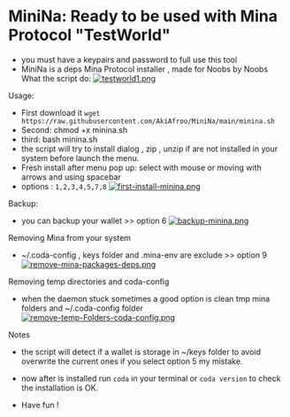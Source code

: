 # MiniNa: Ready to be used with Mina Protocol "TestWorld"
* you must have a keypairs and password to full use this tool
* MiniNa is a deps Mina Protocol installer , made for Noobs by Noobs
What the script do:
[![testworld1.png](https://i.postimg.cc/BZpJsdsq/testworld1.png)](https://postimg.cc/rzDBNZKb)

Usage:
* First download it ```wget https://raw.githubusercontent.com/AkiAfroo/MiniNa/main/minina.sh```
* Second: chmod +x minina.sh 
* third:  bash minina.sh
* the script will try to install dialog , zip , unzip if are not installed in your system before launch the menu.
* Fresh install after menu pop up: select with mouse or moving with arrows and using spacebar
* options : ```1,2,3,4,5,7,8```
[![first-install-minina.png](https://i.postimg.cc/q750w1LV/first-install-minina.png)](https://postimg.cc/yJcwYXtv)

Backup:
* you can backup your wallet >> option 6
[![backup-minina.png](https://i.postimg.cc/VLgj6tg0/backup-minina.png)](https://postimg.cc/0b66XbL9)


Removing Mina from your system
* ~/.coda-config , keys folder and .mina-env are exclude >> option 9
[![remove-mina-packages-deps.png](https://i.postimg.cc/3r4Gh646/remove-mina-packages-deps.png)](https://postimg.cc/vDyTL0vL)

Removing temp directories and coda-config
* when the daemon stuck sometimes a good option is clean tmp mina folders and ~/.coda-config folder
[![remove-temp-Folders-coda-config.png](https://i.postimg.cc/sfv85p1S/remove-temp-Folders-coda-config.png)](https://postimg.cc/7brmkJ3Y)

Notes
* the script will detect if a wallet is storage in ~/keys folder to avoid overwrite the current ones if you select option 5 my mistake.

* now after is installed run ```coda``` in your terminal or ```coda version``` to check the installation is OK.
* Have fun !
